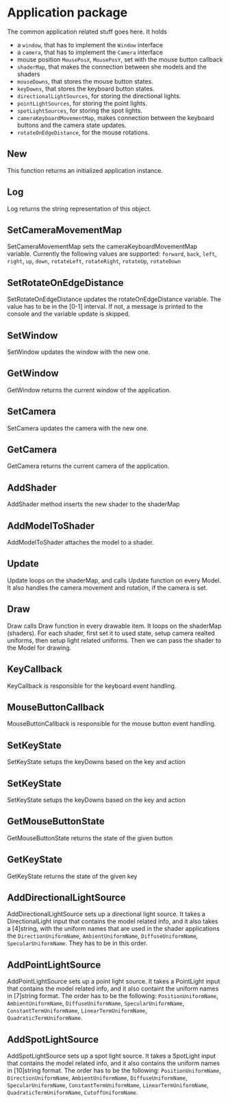 # Application package

The common application related stuff goes here. It holds

- a `window`, that has to implement the `Window` interface
- a `camera`, that has to implement the `Camera` interface
- mouse position `MousePosX`, `MousePosY`, set with the mouse button callback
- `shaderMap`, that makes the connection between she models and the shaders
- `mouseDowns`, that stores the mouse button states.
- `keyDowns`, that stores the keyboard button states.
- `directionalLightSources`, for storing the directional lights.
- `pointLightSources`, for storing the point lights.
- `spotLightSources`, for storing the spot lights.
- `cameraKeyboardMovementMap`, makes connection between the keyboard buttons and the camera state updates.
- `rotateOnEdgeDistance`, for the mouse rotations.

## New

This function returns an initialized application instance.

## Log

Log returns the string representation of this object.

## SetCameraMovementMap

SetCameraMovementMap sets the cameraKeyboardMovementMap variable. Currently the following values are supported: `forward`, `back`, `left`, `right`, `up`, `down`, `rotateLeft`, `rotateRight`, `rotateUp`, `rotateDown`

## SetRotateOnEdgeDistance

SetRotateOnEdgeDistance updates the rotateOnEdgeDistance variable. The value has to be in the [0-1] interval. If not, a message is printed to the console and the variable update is skipped.

## SetWindow

SetWindow updates the window with the new one.

## GetWindow

GetWindow returns the current window of the application.

## SetCamera

SetCamera updates the camera with the new one.

## GetCamera

GetCamera returns the current camera of the application.

## AddShader

AddShader method inserts the new shader to the shaderMap

## AddModelToShader

AddModelToShader attaches the model to a shader.

## Update

Update loops on the shaderMap, and calls Update function on every Model. It also handles the camera movement and rotation, if the camera is set.

## Draw

Draw calls Draw function in every drawable item. It loops on the shaderMap (shaders). For each shader, first set it to used state, setup camera realted uniforms, then setup light related uniforms. Then we can pass the shader to the Model for drawing.

## KeyCallback

KeyCallback is responsible for the keyboard event handling.

## MouseButtonCallback

MouseButtonCallback is responsible for the mouse button event handling.

## SetKeyState

SetKeyState setups the keyDowns based on the key and action

## SetKeyState

SetKeyState setups the keyDowns based on the key and action

## GetMouseButtonState

GetMouseButtonState returns the state of the given button

## GetKeyState

GetKeyState returns the state of the given key

## AddDirectionalLightSource

AddDirectionalLightSource sets up a directional light source. It takes a DirectionalLight input that contains the model related info, and it also takes a [4]string, with the uniform names that are used in the shader applications the `DirectionUniformName`, `AmbientUniformName`, `DiffuseUniformName`, `SpecularUniformName`. They has to be in this order.

## AddPointLightSource

AddPointLightSource sets up a point light source. It takes a PointLight input that contains the model related info, and it also containt the uniform names in [7]string format. The order has to be the following: `PositionUniformName`, `AmbientUniformName`, `DiffuseUniformName`, `SpecularUniformName`, `ConstantTermUniformName`, `LinearTermUniformName`, `QuadraticTermUniformName`.

## AddSpotLightSource

AddSpotLightSource sets up a spot light source. It takes a SpotLight input that contains the model related info, and it also contains the uniform names in [10]string format. The order has to be the following: `PositionUniformName`, `DirectionUniformName`, `AmbientUniformName`, `DiffuseUniformName`, `SpecularUniformName`, `ConstantTermUniformName`, `LinearTermUniformName`, `QuadraticTermUniformName`, `CutoffUniformName`.
